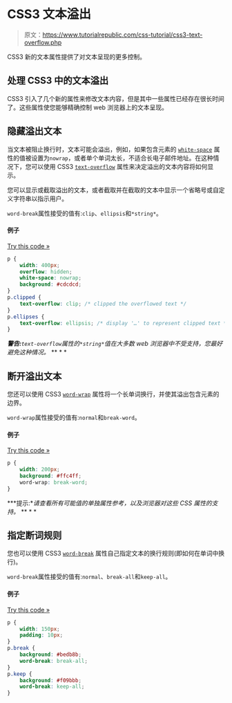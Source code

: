 # CSS3 文本溢出

> 原文：<https://www.tutorialrepublic.com/css-tutorial/css3-text-overflow.php>

CSS3 新的文本属性提供了对文本呈现的更多控制。

## 处理 CSS3 中的文本溢出

CSS3 引入了几个新的属性来修改文本内容，但是其中一些属性已经存在很长时间了。这些属性使您能够精确控制 web 浏览器上的文本呈现。

## 隐藏溢出文本

当文本被阻止换行时，文本可能会溢出，例如，如果包含元素的 [`white-space`](../css-reference/css-white-space-property.php) 属性的值被设置为`nowrap`，或者单个单词太长，不适合长电子邮件地址。在这种情况下，您可以使用 CSS3 [`text-overflow`](../css-reference/css3-text-overflow-property.php) 属性来决定溢出的文本内容将如何显示。

您可以显示或截取溢出的文本，或者截取并在截取的文本中显示一个省略号或自定义字符串以指示用户。

`word-break`属性接受的值有:`clip`、`ellipsis`和`*string*`。

#### 例子

[Try this code »](../codelab.php?topic=css3&file=text-overflow-property "Try this code using online Editor")

```css
p {
    width: 400px;
    overflow: hidden;
    white-space: nowrap;
    background: #cdcdcd;
}
p.clipped {
    text-overflow: clip; /* clipped the overflowed text */
}
p.ellipses {
    text-overflow: ellipsis; /* display '…' to represent clipped text */
}
```

 ***警告:**`text-overflow`属性的`*string*`值在大多数 web 浏览器中不受支持，您最好避免这种情况。*  ** * *

## 断开溢出文本

您还可以使用 CSS3 [`word-wrap`](../css-reference/css3-word-wrap-property.php) 属性将一个长单词换行，并使其溢出包含元素的边界。

`word-wrap`属性接受的值有:`normal`和`break-word`。

#### 例子

[Try this code »](../codelab.php?topic=css3&file=word-wrap-property "Try this code using online Editor")

```css
p {
    width: 200px;
    background: #ffc4ff;
    word-wrap: break-word;
}
```

 ***提示:**请查看所有可能值的单独属性参考，以及浏览器对这些 CSS 属性的支持。*  ** * *

## 指定断词规则

您也可以使用 CSS3 [`word-break`](../css-reference/css3-word-break-property.php) 属性自己指定文本的换行规则(即如何在单词中换行)。

`word-break`属性接受的值有:`normal`、`break-all`和`keep-all`。

#### 例子

[Try this code »](../codelab.php?topic=css3&file=word-break-property "Try this code using online Editor")

```css
p {
    width: 150px;
    padding: 10px;
}
p.break {
    background: #bedb8b;
    word-break: break-all;
}
p.keep {
    background: #f09bbb;
    word-break: keep-all;
}
```

